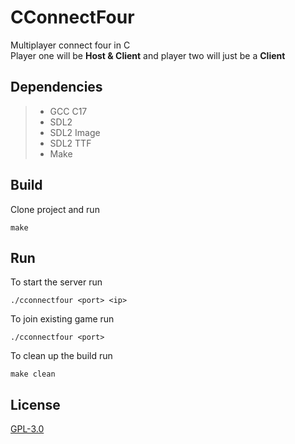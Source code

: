 # CConnectFour
Multiplayer connect four in C <br>
Player one will be **Host & Client** and player two will just be a **Client**

## Dependencies
> - GCC C17
> - SDL2
> - SDL2 Image 
> - SDL2 TTF 
> - Make

## Build
Clone project and run
```
make
```

## Run
To start the server run
```
./cconnectfour <port> <ip>
```
To join existing game run
```
./cconnectfour <port>
```

To clean up the build run
```
make clean
```

## License
[GPL-3.0](https://choosealicense.com/licenses/gpl-3.0/)
